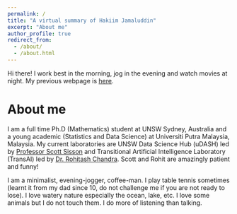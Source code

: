 ```yaml
---
permalink: /
title: "A virtual summary of Hakiim Jamaluddin"
excerpt: "About me"
author_profile: true
redirect_from: 
  - /about/
  - /about.html
---
```


Hi there! I work best in the morning, jog in the evening and watch movies at night. My previous webpage is [here](https://sites.google.com/view/hakiimj/).

About me
======
I am a full time Ph.D (Mathematics) student at UNSW Sydney, Australia and a young academic (Statistics and Data Science) at Universiti Putra Malaysia, Malaysia. My current laboratories are UNSW Data Science Hub (uDASH) led by [Professor Scott Sisson](https://web.maths.unsw.edu.au/~scott/Welcome.html) and Transitional Artificial Intelligence Laboratory (TransAI) led by [Dr. Rohitash Chandra](https://research.unsw.edu.au/people/dr-rohitash-chandra). Scott and Rohit are amazingly patient and funny!

I am a minimalist, evening-jogger, coffee-man. I play table tennis sometimes (learnt it from my dad since 10, do not challenge me if you are not ready to lose). I love watery nature especially the ocean, lake, etc. I love some animals but I do not touch them. I do more of listening than talking.
